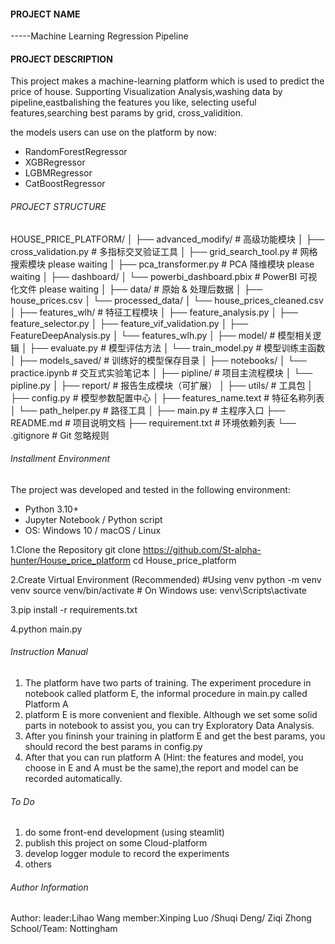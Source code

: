 #### PROJECT NAME ####
-----Machine Learning Regression Pipeline

#### PROJECT DESCRIPTION ####
This project makes a machine-learning platform which is used to predict the price of house. Supporting Visualization Analysis,washing data by pipeline,eastbalishing the features you like, selecting useful features,searching best params by grid, cross_validition. 

the models users can use on the platform by now:
- RandomForestRegressor
- XGBRegressor
- LGBMRegressor
- CatBoostRegressor


###### PROJECT STRUCTURE ######
HOUSE_PRICE_PLATFORM/
│
├── advanced_modify/              # 高级功能模块
│   ├── cross_validation.py       # 多指标交叉验证工具
│   ├── grid_search_tool.py       # 网格搜索模块   please waiting
│   ├── pca_transformer.py        # PCA 降维模块   please waiting
│
├── dashboard/
│   └── powerbi_dashboard.pbix    # PowerBI 可视化文件  please waiting
│
├── data/                         # 原始 & 处理后数据
│   ├── house_prices.csv
│   └── processed_data/
│       └── house_prices_cleaned.csv
│
├── features_wlh/                 # 特征工程模块 
│   ├── feature_analysis.py
│   ├── feature_selector.py
│   ├── feature_vif_validation.py
│   ├── FeatureDeepAnalysis.py
│   └── features_wlh.py
│
├── model/                        # 模型相关逻辑
│   ├── evaluate.py               # 模型评估方法
│   └── train_model.py            # 模型训练主函数
│
├── models_saved/                 # 训练好的模型保存目录
│
├── notebooks/
│   └── practice.ipynb            # 交互式实验笔记本
│
├── pipline/                      # 项目主流程模块
│   └── pipline.py
│
├── report/                       # 报告生成模块（可扩展）
│
├── utils/                        # 工具包
│   ├── config.py                 # 模型参数配置中心
│   ├── features_name.text        # 特征名称列表
│   └── path_helper.py            # 路径工具
│
├── main.py                       # 主程序入口
├── README.md                     # 项目说明文档
├── requirement.txt               # 环境依赖列表
└── .gitignore                    # Git 忽略规则




###### Installment Environment ####
The project was developed and tested in the following environment:

- Python 3.10+
- Jupyter Notebook / Python script
- OS: Windows 10 / macOS / Linux

1.Clone the Repository
  git clone https://github.com/St-alpha-hunter/House_price_platform
  cd House_price_platform

2.Create Virtual Environment (Recommended)
  #Using venv
  python -m venv venv
  source venv/bin/activate   # On Windows use: venv\Scripts\activate

3.pip install -r requirements.txt

4.python main.py

###### Instruction Manual ######
1. The platform have two parts of training.  The experiment procedure in notebook called platform E, the informal procedure in main.py called Platform A
2. platform E is more convenient and flexible. Although we set some solid parts in notebook to assist you, you can try Exploratory Data Analysis.
3. After you fininsh your training in platform E and get the best params, you should record the best params in config.py
4. After that you can run platform A (Hint: the features and model, you choose in E and A must be the same),the report and model can be recorded automatically.

###### To Do ######
1. do some front-end development (using steamlit)
2. publish this project on some Cloud-platform
3. develop logger module to record the experiments 
4. others



###### Author Information ######
Author: leader:Lihao Wang 
        member:Xinping Luo /Shuqi Deng/ Ziqi Zhong
School/Team: Nottingham 
